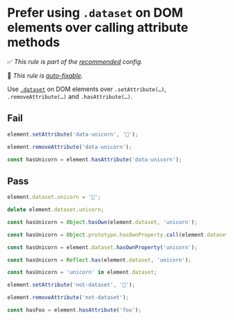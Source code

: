 # Prefer using `.dataset` on DOM elements over calling attribute methods

✅ *This rule is part of the [recommended](https://github.com/sindresorhus/eslint-plugin-unicorn#recommended-config) config.*

🔧 *This rule is [auto-fixable](https://eslint.org/docs/user-guide/command-line-interface#fixing-problems).*

Use [`.dataset`](https://developer.mozilla.org/en-US/docs/Web/API/HTMLElement/dataset) on DOM elements over `.setAttribute(…)`, `.removeAttribute(…)` and `.hasAttribute(…)`.

## Fail

```js
element.setAttribute('data-unicorn', '🦄');
```

```js
element.removeAttribute('data-unicorn');
```

```js
const hasUnicorn = element.hasAttribute('data-unicorn');
```

## Pass

```js
element.dataset.unicorn = '🦄';
```

```js
delete element.dataset.unicorn;
```

```js
const hasUnicorn = Object.hasOwn(element.dataset, 'unicorn');
```

```js
const hasUnicorn = Object.prototype.hasOwnProperty.call(element.dataset, 'unicorn');
```

```js
const hasUnicorn = element.dataset.hasOwnProperty('unicorn');
```

```js
const hasUnicorn = Reflect.has(element.dataset, 'unicorn');
```

```js
const hasUnicorn = 'unicorn' in element.dataset;
```

```js
element.setAttribute('not-dataset', '🦄');
```

```js
element.removeAttribute('not-dataset');
```

```js
const hasFoo = element.hasAttribute('foo');
```
